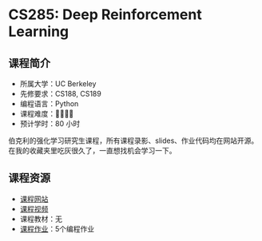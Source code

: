 # CS285: Deep Reinforcement Learning

## 课程简介

- 所属大学：UC Berkeley
- 先修要求：CS188, CS189
- 编程语言：Python
- 课程难度：🌟🌟🌟🌟
- 预计学时：80 小时

伯克利的强化学习研究生课程，所有课程录影、slides、作业代码均在网站开源。在我的收藏夹里吃灰很久了，一直想找机会学习一下。

## 课程资源

- [课程网站](http://rail.eecs.berkeley.edu/deeprlcourse/)
- [课程视频](https://youtube.com/playlist?list=PL_iWQOsE6TfXxKgI1GgyV1B_Xa0DxE5eH)
- 课程教材：无
- [课程作业](http://rail.eecs.berkeley.edu/deeprlcourse/)：5个编程作业
